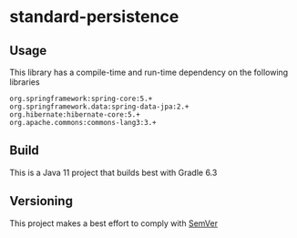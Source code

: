 # standard-persistence

## Usage
This library has a compile-time and run-time dependency on the following libraries

    org.springframework:spring-core:5.+
    org.springframework.data:spring-data-jpa:2.+
    org.hibernate:hibernate-core:5.+
    org.apache.commons:commons-lang3:3.+

## Build
This is a Java 11 project that builds best with Gradle 6.3

## Versioning
This project makes a best effort to comply with [SemVer](https://semver.org/)

